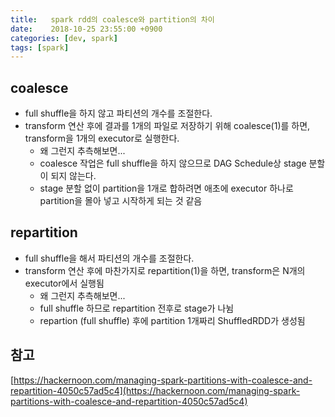 ```yaml
---
title:   spark rdd의 coalesce와 partition의 차이
date:    2018-10-25 23:55:00 +0900
categories: [dev, spark]
tags: [spark]
---
```


## coalesce
- full shuffle을 하지 않고 파티션의 개수를 조절한다.
- transform 연산 후에 결과를 1개의 파일로 저장하기 위해 coalesce(1)를 하면, transform을 1개의 executor로 실행한다.
  - 왜 그런지 추측해보면...
  - coalesce 작업은 full shuffle을 하지 않으므로 DAG Schedule상 stage 분할이 되지 않는다.
  - stage 분할 없이 partition을 1개로 합하려면 애초에 executor 하나로 partition을 몰아 넣고 시작하게 되는 것 같음

## repartition
- full shuffle을 해서 파티션의 개수를 조절한다.
- transform 연산 후에 마찬가지로 repartition(1)을 하면, transform은 N개의 executor에서 실행됨
  - 왜 그런지 추측해보면...
  - full shuffle 하므로 repartition 전후로 stage가 나뉨
  - repartion (full shuffle) 후에 partition 1개짜리 ShuffledRDD가 생성됨

## 참고
[https://hackernoon.com/managing-spark-partitions-with-coalesce-and-repartition-4050c57ad5c4](https://hackernoon.com/managing-spark-partitions-with-coalesce-and-repartition-4050c57ad5c4)
